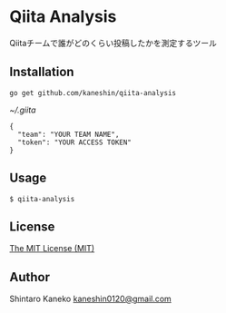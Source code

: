 # Qiita Analysis

Qiitaチームで誰がどのくらい投稿したかを測定するツール

## Installation

```
go get github.com/kaneshin/qiita-analysis
```

_~/.giita_

```
{
  "team": "YOUR TEAM NAME",
  "token": "YOUR ACCESS TOKEN"
}
```

## Usage

```
$ qiita-analysis
```

## License

[The MIT License (MIT)](http://kaneshin.mit-license.org/)

## Author

Shintaro Kaneko <kaneshin0120@gmail.com>
